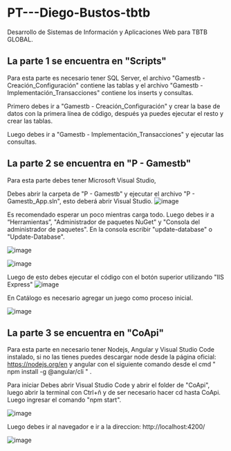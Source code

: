 # PT---Diego-Bustos-tbtb
Desarrollo de Sistemas de Información y Aplicaciones Web para TBTB GLOBAL.


## La parte 1 se encuentra en "Scripts"
Para esta parte es necesario tener SQL Server, el archivo "Gamestb - Creación_Configuración" contiene las tablas y el archivo "Gamestb - Implementación_Transacciones" contiene los inserts y consultas.

Primero debes ir a "Gamestb - Creación_Configuración" y crear la base de datos con la primera línea de código, después ya puedes ejecutar el resto y crear las tablas.

Luego debes ir a "Gamestb - Implementación_Transacciones" y ejecutar las consultas.

## La parte 2 se encuentra en "P - Gamestb"
Para esta parte debes tener Microsoft Visual Studio, 

Debes abrir la carpeta de "P - Gamestb" y ejecutar el archivo "P - Gamestb_App.sln", esto deberá abrir Visual Studio. ![image](https://github.com/user-attachments/assets/9d9502e9-f104-4a3d-b184-20b5717a4dd4)

Es recomendado esperar un poco mientras carga todo. Luego debes ir a “Herramientas”, "Administrador de paquetes NuGet" y "Consola del administrador de paquetes". En la consola escribir "update-database" o "Update-Database".

![image](https://github.com/user-attachments/assets/f852d192-b2cb-4880-8a95-daac03d1eacf)

![image](https://github.com/user-attachments/assets/e5cd242c-69f2-4b8a-9909-dd228cc81460)

Luego de esto debes ejecutar el código con el botón superior utilizando "IIS Express"
![image](https://github.com/user-attachments/assets/7006dfcd-83fe-463f-a7ad-89068b9b4140)

En Catálogo es necesario agregar un juego como proceso inicial.

![image](https://github.com/user-attachments/assets/436e0572-655b-41f5-b88e-319ed501baf4)


## La parte 3 se encuentra en "CoApi"
Para esta parte en necesario tener Nodejs, Angular y Visual Studio Code instalado, si no las tienes puedes descargar node desde la página oficial: https://nodejs.org/en  y angular con el siguiente comando desde el cmd " npm install -g @angular/cli " .
 
Para iniciar Debes abrir Visual Studio Code y abrir el folder de "CoApi", luego abrir la terminal con Ctrl+ñ y de ser necesario hacer cd hasta CoApi. Luego ingresar el comando "npm start".

![image](https://github.com/user-attachments/assets/da39952d-71dc-4886-bbdc-a9209c573e10)

 Luego debes ir al navegador e ir a la direccion: http://localhost:4200/   

 ![image](https://github.com/user-attachments/assets/8eefa503-383c-4150-b4eb-116c00e393ce)
